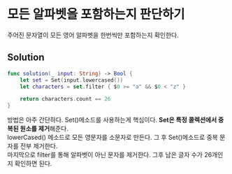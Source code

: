 # 모든 알파벳을 포함하는지 판단하기      
주어진 문자열이 모든 영어 알파벳을 한번씩만 포함하는지 확인한다.
## Solution      
```swift
func solution(_ input: String) -> Bool {
    let set = Set(input.lowercased())
    let characters = set.filter { $0 >= "a" && $0 < "z" }

    return characters.count == 26
}
```
방법은 아주 간단하다. Set()메소드를 사용하는게 핵심이다. **Set은 특정 콜렉션에서 중복된 원소를 제거**해준다.      
lowerCased() 메소드로 모든 영문자를 소문자로 만든다. 그 후 Set()메소드로 중복 문자를 전부 제거한다.      
마지막으로 filter를 통해 알파벳이 아닌 문자를 제거한다. 그후 남은 글자 수가 26개인지 확인하면 된다.     
